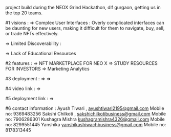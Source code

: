 project build during the NEOX Grind Hackathon, dlf gurgaon, getting us in the top 20 teams.

#1 visions :
=> Complex User Interfaces : Overly complicated interfaces can be daunting for new users, making it difficult for them to navigate, buy, sell, or trade NFTs effectively.

=> Limited Discoverability :

=> Lack of Educational Resources

#2 features :
=> NFT MARKETPLACE FOR NEO X
=> STUDY RESOURCES FOR INVESTORS
=> Marketing Analytics

#3 deployment :
=> 
=>

#4 video link :
=>

#5 deployment link :
=>

#6 contact information :
Ayush Tiwari , ayushtiwari2195@gmail.com
Mobile no: 9369483256
Sakshi Chilkoti , sakshichilkotibusiness@gmail.com
Mobile no: 7906286301
Kushagra Mishra  kushagramishra4326@gmail.com 
Mobile no: 8299551445
Yanshika yanshikashiwachbusiness@gmail.com 
Mobile no: 8178313445